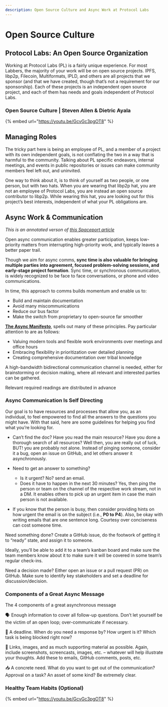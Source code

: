 ```yaml
---
description: Open Source Culture and Async Work at Protocol Labs
---
```


# Open Source Culture

## Protocol Labs: An Open Source Organization

Working at Protocol Labs (PL) is a fairly unique experience. For most Labbers, the majority of your work will be on open source projects. IPFS, libp2p, Filecoin, Multiformats, IPLD, and others are all projects that we sponsor (and that we have created, though that’s not a requirement for our sponsorship). Each of these projects is an independent open source project, and each of them has needs and goals independent of Protocol Labs.

### Open Source Culture | Steven Allen & Dietric Ayala

{% embed url="https://youtu.be/GcvGc3pgOT8" %}

## Managing Roles

The tricky part here is being an employee of PL, and a member of a project with its own independent goals, is not conflating the two in a way that is harmful to the community. Talking about PL specific endeavors, internal meetings, and events in public repositories or issues can make community members feel left out, and uninvited.

One way to think about it, is to think of yourself as two people, or one person, but with two hats.  When you are wearing that libp2p hat, you are not an employee of Protocol Labs, you are instead an open source contributor to libp2p. While wearing this hat, you are looking out for this project’s best interests, independent of what your PL obligations are.


## Async Work & Communication
_This is an annotated verson of [this Spaceport article](https://protocol.almanac.io/docs/async-work-ezPny9x7Q50QISL4UIUhB3PoURV0lgxP)_

 Open async communication enables greater participation, keeps low-priority matters from interrupting high-priority work, and typically leaves a better paper trail.

Though we aim for async comms, **sync time is also valuable for bringing multiple parties into agreement, focused problem-solving sessions, and early-stage project formation**. Sync time, or synchronous communication, is widely recognized to be face to face conversations, or phone and video communications.

In time, this approach to comms builds momentum and enable us to:

* Build and maintain documentation
* Avoid many miscommunications
* Reduce our bus factor​
* Make the switch from proprietary to open-source far smoother

**[The Async Manifesto](http://asyncmanifesto.org/)**, spells out many of these principles. Pay particular attention to are as follows:

* Valuing modern tools and flexible work environments over meetings and office hours
* Embracing flexibility in prioritization over detailed planning
* Creating comprehensive documentation over tribal knowledge


A high-bandwidth bidirectional communication channel is needed, either for brainstorming or decision making, where all relevant and interested parties can be gathered.

Relevant required readings are distributed in advance

### Async Communication Is Self Directing

Our goal is to have resources and processes that allow you, as an individual, to feel empowered to find all the answers to the questions you might have. With that said, here are some guidelines for helping you find what you’re looking for.

* Can’t find the doc? Have you read the main resource? Have you done a thorough search of all resources? Well then, you are really out of luck, BUT! you are probably not alone. Instead of pinging someone, consider it a bug, open an issue on GitHub, and let others answer it asynchronously.

* Need to get an answer to something?
  * Is it urgent? No? send an email.
  * Does it have to happen in the next 30 minutes? Yes, then ping the person or team on the channel of the respective work stream, not in a DM. It enables others to pick up an urgent item in case the main person is not available.

* If you know that the person is busy, then consider providing hints on how urgent the email is on the subject (i.e., **P0 to P4**). Also, be okay with writing emails that are one sentence long. Courtesy over conciseness can cost someone time.

Need something done? Create a GitHub issue, do the footwork of getting it to “ready” state, and assign it to someone.

Ideally, you’ll be able to add it to a team’s kanban board and make sure the team members know about it to make sure it will be covered in some team’s regular check-ins.

Need a decision made? Either open an issue or a pull request (PR) on GitHub. Make sure to identify key stakeholders and set a deadline for discussion/decision.


### Components of a Great Async Message

The 4 components of a great asynchronous message

🗣 Enough information to cover all follow-up questions. Don’t let yourself be the victim of an open loop; over-communicate if necessary.

📅 A deadline. When do you need a response by? How urgent is it? Which task is being blocked right now?

🔗 Links, images, and as much supporting material as possible. Again, include screenshots, screencasts, images, etc. – whatever will help illustrate your thoughts. Add these to emails, GitHub comments, posts, etc.

📥 A concrete need. What do you want to get out of the communication? Approval on a task? An asset of some kind? Be extremely clear.

### Healthy Team Habits (Optional)

{% embed url="https://youtu.be/GcvGc3pgOT8" %}
